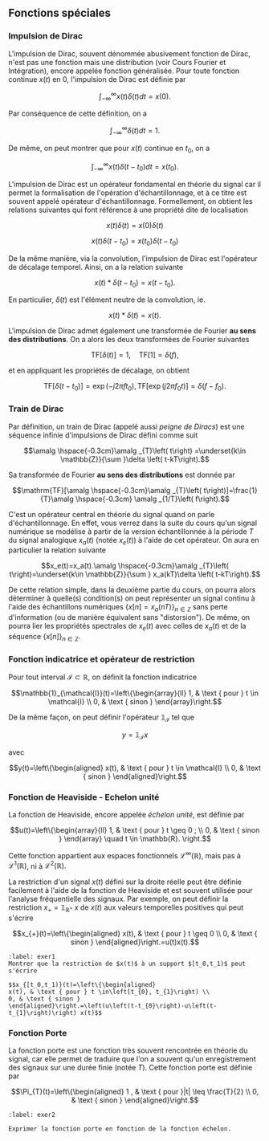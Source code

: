 ## Fonctions spéciales



### Impulsion de Dirac 

L'impulsion de Dirac, souvent dénommée abusivement fonction de Dirac, n'est pas une fonction mais une distribution (voir Cours Fourier et Intégration), encore appelée fonction généralisée. Pour toute fonction continue $x(t)$ en $0$, l'impulsion de Dirac est définie par

$$\int_{-\infty}^{\infty} x(t) \delta(t) d t=x(0).$$

Par conséquence de cette définition, on a 

$$\int_{-\infty}^{\infty} \delta(t) d t=1.$$ 

De même, on peut montrer que pour $x\left(t\right)$ continue en $t_0$, on a

$$\int_{-\infty}^{\infty} x(t) \delta\left(t-t_{0}\right) d t=x\left(t_{0}\right).$$

L'impulsion de Dirac est un opérateur fondamental en théorie du signal car il permet la formalisation de l'opération d'échantillonnage, et à ce
titre est souvent appelé opérateur d'échantillonnage. Formellement, on obtient les relations suivantes qui font référence à une propriété dite
de localisation 

$$x(t) \delta(t)=x(0) \delta(t)$$

$$x(t) \delta(t-t_0)=x(t_0) \delta(t-t_0)$$ 

De la même manière, via la convolution, l'impulsion de Dirac est l'opérateur de décalage temporel.
Ainsi, on a la relation suivante

$$x(t) *  \delta\left(t-t_{0}\right)=x\left(t-t_{0}\right).$$ 

En particulier, $\delta(t)$ est l'élément neutre de la convolution, ie.

$$x(t) *  \delta\left(t\right)=x(t).$$ 

L'impulsion de Dirac admet également une transformée de Fourier **au sens des distributions**. On a
alors les deux transformées de Fourier suivantes

$$\textrm{TF}[\delta(t)]=1, \quad \textrm{TF}[1]=\delta(f),$$ 

et en appliquant les propriétés de décalage, on obtient

$$\textrm{TF}\left[\delta\left(t-t_{0}\right)\right]=\exp \left(-j 2 \pi f t_{0}\right), \textrm{TF}\left[\exp \left(j 2 \pi f_{0} t\right)\right]=\delta\left(f-f_{0}\right).$$

### Train de Dirac

Par définition, un train de Dirac (appelé aussi *peigne de Diracs*) est une séquence infinie
d'impulsions de Dirac défini comme suit

$$\amalg \hspace{-0.3cm}\amalg _{T}\left( t\right) =\underset{k\in \mathbb{Z}}{\sum }\delta \left( t-kT\right).$$

Sa transformée de Fourier **au sens des distributions** est donnée par

$$\mathrm{TF}[\amalg \hspace{-0.3cm}\amalg _{T}\left( t\right)]=\frac{1}{T}\amalg \hspace{-0.3cm} \amalg _{1/T}\left( f\right).$$

C'est un opérateur central en théorie du signal quand on parle d'échantillonnage. En effet, vous verrez dans la suite du cours qu'un
signal numérique se modélise à partir de la version échantillonnée à la période $T$ du signal analogique $x_a(t)$ (notée $x_e(t)$) à l'aide de
cet opérateur. On aura en particulier la relation suivante

$$x_e(t)=x_a(t).\amalg \hspace{-0.3cm}\amalg _{T}\left( t\right)=\underset{k\in \mathbb{Z}}{\sum } x_a(kT)\delta \left( t-kT\right).$$

De cette relation simple, dans la deuxième partie du cours, on pourra alors déterminer à quelle(s) condition(s) on peut représenter un signal
continu à l'aide des échantillons numériques $\{x[n]=x_a(nT)\}_{n \in \mathbb{Z}}$ sans perte d'information (ou de manière équivalent sans \"distorsion\"). De même, on pourra lier les propriétés spectrales de $x_e(t)$ avec celles de $x_a(t)$ et de la séquence $\{x[n]\}_{n \in \mathbb{Z}}.$ 

### Fonction indicatrice et opérateur de restriction

Pour tout interval $\mathcal{I} \subset \mathbb{R},$ on définit la fonction indicatrice

$$\mathbb{1}_{\mathcal{I}}(t)=\left\{\begin{array}{ll}
1, & \text { pour } t \in \mathcal{I} \\
0, & \text { sinon }
\end{array}\right.$$ 

De la même façon, on peut définir l'opérateur $\mathbb{1}_{\mathcal{I}}$ tel que 

$$y = \mathbb{1}_{\mathcal{I}} x$$

avec 

$$y(t)=\left\{\begin{aligned}
x(t), & \text { pour } t \in \mathcal{I} \\
0, & \text { sinon }
\end{aligned}\right.$$ 


### Fonction de Heaviside - Echelon unité 

La fonction de Heaviside, encore appelée *échelon unité*, est définie par

$$u(t)=\left\{\begin{array}{ll}
1, & \text { pour } t \geq 0 ; \\
0, & \text { sinon }
\end{array} \quad t \in \mathbb{R}. \right.$$ 

Cette fonction appartient aux espaces fonctionnels $\mathcal{L}^{\infty}(\mathbb{R}),$ mais pas à
$\mathcal{L}^{1}(\mathbb{R})$, ni à $\mathcal{L}^{2}(\mathbb{R}).$

La restriction d'un signal $x(t)$ défini sur la droite réelle peut être définie facilement à l'aide de la fonction de Heaviside et est souvent
utilisée pour l'analyse fréquentielle des signaux. Par exemple, on peut définir la restriction $x_{+}=\mathbb{1}_{\mathbb{R}^+} \; x$ de $x(t)$
aux valeurs temporelles positives qui peut s'écrire 

$$x_{+}(t)=\left\{\begin{aligned}
x(t), & \text { pour } t \geq 0 \\
0, & \text { sinon }
\end{aligned}\right.=u(t)x(t).$$

```{exercise}
:label: exer1
Montrer que la restriction de $x(t)$ à un support $[t_0,t_1)$ peut s'écrire

$$x_{[t_0,t_1)}(t)=\left\{\begin{aligned}
x(t), & \text { pour } t \in\left[t_{0}, t_{1}\right) \\
0, & \text { sinon }
\end{aligned}\right.=\left(u\left(t-t_{0}\right)-u\left(t-t_{1}\right)\right) x(t)$$

```

### Fonction Porte

La fonction porte est une fonction très souvent rencontrée en théorie du signal, car elle permet de traduire que l'on a souvent qu'un
enregistrement des signaux sur une durée finie (notée $T$). Cette fonction porte est définie par 

$$\Pi_{T}(t)=\left\{\begin{aligned}
1 , & \text { pour }|t| \leq \frac{T}{2}  \\
0, & \text { sinon }
\end{aligned}\right.$$


```{exercise}
:label: exer2

Exprimer la fonction porte en fonction de la fonction échelon.

```
